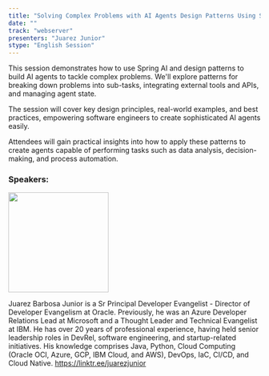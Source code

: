 ```yaml
---
title: "Solving Complex Problems with AI Agents Design Patterns Using Spring AI"
date: ""
track: "webserver"
presenters: "Juarez Junior"
stype: "English Session"
--- 
```


This session demonstrates how to use Spring AI and design patterns to build AI agents to tackle complex problems. We'll explore patterns for breaking down problems into sub-tasks, integrating external tools and APIs, and managing agent state. 

The session will cover key design principles, real-world examples, and best practices, empowering software engineers to create sophisticated AI agents easily.

Attendees will gain practical insights into how to apply these patterns to create agents capable of performing tasks such as data analysis, decision-making, and process automation.

### Speakers:

<img src="https://sessionize.com/image/da35-400o400o1-7iXG3irB2qcqf5PDtHr272.jpg" width="200" /><br/>

Juarez Barbosa Junior is a Sr Principal Developer Evangelist - Director of Developer Evangelism at Oracle. Previously, he was an Azure Developer Relations Lead at Microsoft and a Thought Leader and Technical Evangelist at IBM. He has over 20 years of professional experience, having held senior leadership roles in DevRel, software engineering, and startup-related initiatives. His knowledge comprises Java, Python, Cloud Computing (Oracle OCI, Azure, GCP, IBM Cloud, and AWS), 
DevOps, IaC, CI/CD, and Cloud Native.  https://linktr.ee/juarezjunior